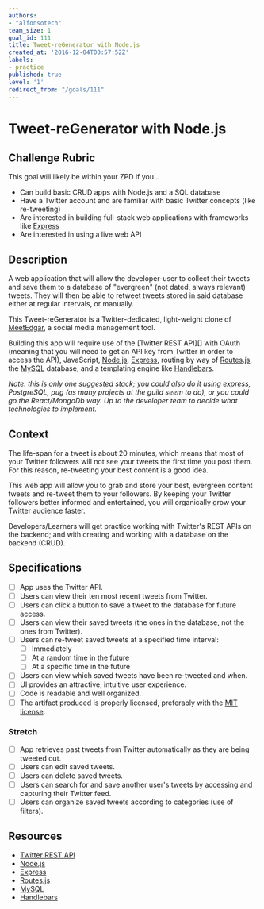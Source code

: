 ```yaml
---
authors:
- "alfonsotech"
team_size: 1
goal_id: 111
title: Tweet-reGenerator with Node.js
created_at: '2016-12-04T00:57:52Z'
labels:
- practice
published: true
level: '1'
redirect_from: "/goals/111"
---
```


# Tweet-reGenerator with Node.js

## Challenge Rubric

This goal will likely be within your ZPD if you...

- Can build basic CRUD apps with Node.js and a SQL database
- Have a Twitter account and are familiar with basic Twitter concepts (like re-tweeting)
- Are interested in building full-stack web applications with frameworks like [Express][]
- Are interested in using a live web API

## Description

A web application that will allow the developer-user to collect their tweets and save them to a database of "evergreen" (not dated, always relevant) tweets. They will then be able to retweet tweets stored in said database either at regular intervals, or manually.

This Tweet-reGenerator is a Twitter-dedicated, light-weight clone of [MeetEdgar](https://meetedgar.com/), a social media management tool.

Building this app will require use of the [Twitter REST API][] with OAuth (meaning that you will need to get an API key from Twitter in order to access the API), JavaScript, [Node.js][node], [Express][], routing by way of [Routes.js][routes-js], the [MySQL][mysql] database, and a templating engine like [Handlebars][].

_Note: this is only one suggested stack; you could also do it using express, PostgreSQL, pug (as many projects at the guild seem to do), or you could go the React/MongoDb way. Up to the developer team to decide what technologies to implement._

## Context

The life-span for a tweet is about 20 minutes, which means that most of your Twitter followers will not see your tweets the first time you post them. For this reason, re-tweeting your best content is a good idea.

This web app will allow you to grab and store your best, evergreen content tweets and re-tweet them to your followers. By keeping your Twitter followers better informed and entertained, you will organically grow your Twitter audience faster.

Developers/Learners will get practice working with Twitter's REST APIs on the backend; and with creating and working with a database on the backend (CRUD).

## Specifications

- [ ] App uses the Twitter API.
- [ ] Users can view their ten most recent tweets from Twitter.
- [ ] Users can click a button to save a tweet to the database for future access.
- [ ] Users can view their saved tweets (the ones in the database, not the ones from Twitter).
- [ ] Users can re-tweet saved tweets at a specified time interval:
  - [ ] Immediately
  - [ ] At a random time in the future
  - [ ] At a specific time in the future
- [ ] Users can view which saved tweets have been re-tweeted and when.
- [ ] UI provides an attractive, intuitive user experience.
- [ ] Code is readable and well organized.
- [ ] The artifact produced is properly licensed, preferably with the [MIT license][mit-license].

### Stretch

- [ ] App retrieves past tweets from Twitter automatically as they are being tweeted out.
- [ ] Users can edit saved tweets.
- [ ] Users can delete saved tweets.
- [ ] Users can search for and save another user's tweets by accessing and capturing their Twitter feed.
- [ ] Users can organize saved tweets according to categories (use of filters).

## Resources

- [Twitter REST API][twitter-rest-api]
- [Node.js][node]
- [Express][express]
- [Routes.js][routes-js]
- [MySQL][mysql]
- [Handlebars][handlebars]

[mit-license]: https://opensource.org/licenses/MIT

[twitter-rest-api]: https://dev.twitter.com/overview/api
[node]: https://nodejs.org/en/
[express]: http://expressjs.com/
[routes-js]: https://www.npmjs.com/package/routes-js
[mysql]: https://www.mysql.com/
[handlebars]: http://handlebarsjs.com/
